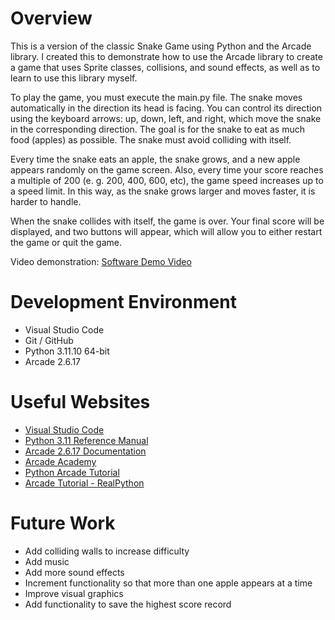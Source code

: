 # Overview

This is a version of the classic Snake Game using Python and the Arcade library. I created this to demonstrate how to use the Arcade library to create a game that uses Sprite classes, collisions, and sound effects, as well as to learn to use this library myself.

To play the game, you must execute the main.py file. The snake moves automatically in the direction its head is facing. You can control its direction using the keyboard arrows: up, down, left, and right, which move the snake in the corresponding direction. The goal is for the snake to eat as much food (apples) as possible. The snake must avoid colliding with itself. 

Every time the snake eats an apple, the snake grows, and a new apple appears randomly on the game screen. Also, every time your score reaches a multiple of 200 (e. g. 200, 400, 600, etc), the game speed increases up to a speed limit. In this way, as the snake grows larger and moves faster, it is harder to handle.

When the snake collides with itself, the game is over. Your final score will be displayed, and two buttons will appear, which will allow you to either restart the game or quit the game.

Video demonstration: [Software Demo Video](https://youtu.be/uRL3UWxGMEE)

# Development Environment

* Visual Studio Code
* Git / GitHub
* Python 3.11.10 64-bit
* Arcade 2.6.17


# Useful Websites

* [Visual Studio Code](https://code.visualstudio.com/)
* [Python 3.11 Reference Manual](https://docs.python.org/3.11/)
* [Arcade 2.6.17 Documentation](https://api.arcade.academy/en/latest/)
* [Arcade Academy](https://learn.arcade.academy/en/latest/)
* [Python Arcade Tutorial](https://www.youtube.com/playlist?list=PLP6KYkkXj-QbBP0He1Ot5wGgtPbR9hqxR)
* [Arcade Tutorial - RealPython](https://realpython.com/arcade-python-game-framework/)


# Future Work

* Add colliding walls to increase difficulty
* Add music
* Add more sound effects
* Increment functionality so that more than one apple appears at a time
* Improve visual graphics
* Add functionality to save the highest score record